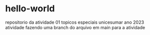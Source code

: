 # hello-world
repositorio da atividade 01 topicos especiais unicesumar ano 2023
atividade fazendo uma branch do arquivo em main para a atividade
